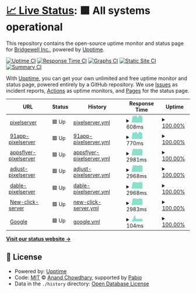 # [📈 Live Status](https://demo.upptime.js.org): <!--live status--> **🟩 All systems operational**

This repository contains the open-source uptime monitor and status page for [Bridgewell Inc.](https://www.bridgewell.com/), powered by [Upptime](https://github.com/upptime/upptime).

[![Uptime CI](https://github.com/bridgewell/BW-upptime/workflows/Uptime%20CI/badge.svg)](https://github.com/bridgewell/BW-upptime/actions?query=workflow%3A%22Uptime+CI%22)
[![Response Time CI](https://github.com/bridgewell/BW-upptime/workflows/Response%20Time%20CI/badge.svg)](https://github.com/bridgewell/BW-upptime/actions?query=workflow%3A%22Response+Time+CI%22)
[![Graphs CI](https://github.com/bridgewell/BW-upptime/workflows/Graphs%20CI/badge.svg)](https://github.com/bridgewell/BW-upptime/actions?query=workflow%3A%22Graphs+CI%22)
[![Static Site CI](https://github.com/bridgewell/BW-upptime/workflows/Static%20Site%20CI/badge.svg)](https://github.com/bridgewell/BW-upptime/actions?query=workflow%3A%22Static+Site+CI%22)
[![Summary CI](https://github.com/bridgewell/BW-upptime/workflows/Summary%20CI/badge.svg)](https://github.com/bridgewell/BW-upptime/actions?query=workflow%3A%22Summary+CI%22)

With [Upptime](https://upptime.js.org), you can get your own unlimited and free uptime monitor and status page, powered entirely by a GitHub repository. We use [Issues](https://github.com/bridgewell/BW-upptime/issues) as incident reports, [Actions](https://github.com/bridgewell/BW-upptime/actions) as uptime monitors, and [Pages](https://demo.upptime.js.org) for the status page.

<!--start: status pages-->
<!-- This summary is generated by Upptime (https://github.com/upptime/upptime) -->
<!-- Do not edit this manually, your changes will be overwritten -->
<!-- prettier-ignore -->
| URL | Status | History | Response Time | Uptime |
| --- | ------ | ------- | ------------- | ------ |
| <img alt="" src="https://icons.duckduckgo.com/ip3/pixel-api.scupio.com.ico" height="13"> [pixelserver](https://pixel-api.scupio.com/v0/event/) | 🟩 Up | [pixelserver.yml](https://github.com/bridgewell/BW-upptime/commits/HEAD/history/pixelserver.yml) | <details><summary><img alt="Response time graph" src="./graphs/pixelserver/response-time-week.png" height="20"> 608ms</summary><br><a href="https://bridgewell.github.io/BW-upptime/history/pixelserver"><img alt="Response time 579" src="https://img.shields.io/endpoint?url=https%3A%2F%2Fraw.githubusercontent.com%2Fbridgewell%2FBW-upptime%2FHEAD%2Fapi%2Fpixelserver%2Fresponse-time.json"></a><br><a href="https://bridgewell.github.io/BW-upptime/history/pixelserver"><img alt="24-hour response time 609" src="https://img.shields.io/endpoint?url=https%3A%2F%2Fraw.githubusercontent.com%2Fbridgewell%2FBW-upptime%2FHEAD%2Fapi%2Fpixelserver%2Fresponse-time-day.json"></a><br><a href="https://bridgewell.github.io/BW-upptime/history/pixelserver"><img alt="7-day response time 608" src="https://img.shields.io/endpoint?url=https%3A%2F%2Fraw.githubusercontent.com%2Fbridgewell%2FBW-upptime%2FHEAD%2Fapi%2Fpixelserver%2Fresponse-time-week.json"></a><br><a href="https://bridgewell.github.io/BW-upptime/history/pixelserver"><img alt="30-day response time 595" src="https://img.shields.io/endpoint?url=https%3A%2F%2Fraw.githubusercontent.com%2Fbridgewell%2FBW-upptime%2FHEAD%2Fapi%2Fpixelserver%2Fresponse-time-month.json"></a><br><a href="https://bridgewell.github.io/BW-upptime/history/pixelserver"><img alt="1-year response time 579" src="https://img.shields.io/endpoint?url=https%3A%2F%2Fraw.githubusercontent.com%2Fbridgewell%2FBW-upptime%2FHEAD%2Fapi%2Fpixelserver%2Fresponse-time-year.json"></a></details> | <details><summary><a href="https://bridgewell.github.io/BW-upptime/history/pixelserver">100.00%</a></summary><a href="https://bridgewell.github.io/BW-upptime/history/pixelserver"><img alt="All-time uptime 99.84%" src="https://img.shields.io/endpoint?url=https%3A%2F%2Fraw.githubusercontent.com%2Fbridgewell%2FBW-upptime%2FHEAD%2Fapi%2Fpixelserver%2Fuptime.json"></a><br><a href="https://bridgewell.github.io/BW-upptime/history/pixelserver"><img alt="24-hour uptime 100.00%" src="https://img.shields.io/endpoint?url=https%3A%2F%2Fraw.githubusercontent.com%2Fbridgewell%2FBW-upptime%2FHEAD%2Fapi%2Fpixelserver%2Fuptime-day.json"></a><br><a href="https://bridgewell.github.io/BW-upptime/history/pixelserver"><img alt="7-day uptime 100.00%" src="https://img.shields.io/endpoint?url=https%3A%2F%2Fraw.githubusercontent.com%2Fbridgewell%2FBW-upptime%2FHEAD%2Fapi%2Fpixelserver%2Fuptime-week.json"></a><br><a href="https://bridgewell.github.io/BW-upptime/history/pixelserver"><img alt="30-day uptime 100.00%" src="https://img.shields.io/endpoint?url=https%3A%2F%2Fraw.githubusercontent.com%2Fbridgewell%2FBW-upptime%2FHEAD%2Fapi%2Fpixelserver%2Fuptime-month.json"></a><br><a href="https://bridgewell.github.io/BW-upptime/history/pixelserver"><img alt="1-year uptime 99.84%" src="https://img.shields.io/endpoint?url=https%3A%2F%2Fraw.githubusercontent.com%2Fbridgewell%2FBW-upptime%2FHEAD%2Fapi%2Fpixelserver%2Fuptime-year.json"></a></details>
| <img alt="" src="https://icons.duckduckgo.com/ip3/91app-api.scupio.com.ico" height="13"> [91app-pixelserver](https://91app-api.scupio.com/91app/v1/s2s/) | 🟩 Up | [91app-pixelserver.yml](https://github.com/bridgewell/BW-upptime/commits/HEAD/history/91app-pixelserver.yml) | <details><summary><img alt="Response time graph" src="./graphs/91app-pixelserver/response-time-week.png" height="20"> 770ms</summary><br><a href="https://bridgewell.github.io/BW-upptime/history/91app-pixelserver"><img alt="Response time 769" src="https://img.shields.io/endpoint?url=https%3A%2F%2Fraw.githubusercontent.com%2Fbridgewell%2FBW-upptime%2FHEAD%2Fapi%2F91app-pixelserver%2Fresponse-time.json"></a><br><a href="https://bridgewell.github.io/BW-upptime/history/91app-pixelserver"><img alt="24-hour response time 747" src="https://img.shields.io/endpoint?url=https%3A%2F%2Fraw.githubusercontent.com%2Fbridgewell%2FBW-upptime%2FHEAD%2Fapi%2F91app-pixelserver%2Fresponse-time-day.json"></a><br><a href="https://bridgewell.github.io/BW-upptime/history/91app-pixelserver"><img alt="7-day response time 770" src="https://img.shields.io/endpoint?url=https%3A%2F%2Fraw.githubusercontent.com%2Fbridgewell%2FBW-upptime%2FHEAD%2Fapi%2F91app-pixelserver%2Fresponse-time-week.json"></a><br><a href="https://bridgewell.github.io/BW-upptime/history/91app-pixelserver"><img alt="30-day response time 769" src="https://img.shields.io/endpoint?url=https%3A%2F%2Fraw.githubusercontent.com%2Fbridgewell%2FBW-upptime%2FHEAD%2Fapi%2F91app-pixelserver%2Fresponse-time-month.json"></a><br><a href="https://bridgewell.github.io/BW-upptime/history/91app-pixelserver"><img alt="1-year response time 769" src="https://img.shields.io/endpoint?url=https%3A%2F%2Fraw.githubusercontent.com%2Fbridgewell%2FBW-upptime%2FHEAD%2Fapi%2F91app-pixelserver%2Fresponse-time-year.json"></a></details> | <details><summary><a href="https://bridgewell.github.io/BW-upptime/history/91app-pixelserver">100.00%</a></summary><a href="https://bridgewell.github.io/BW-upptime/history/91app-pixelserver"><img alt="All-time uptime 100.00%" src="https://img.shields.io/endpoint?url=https%3A%2F%2Fraw.githubusercontent.com%2Fbridgewell%2FBW-upptime%2FHEAD%2Fapi%2F91app-pixelserver%2Fuptime.json"></a><br><a href="https://bridgewell.github.io/BW-upptime/history/91app-pixelserver"><img alt="24-hour uptime 100.00%" src="https://img.shields.io/endpoint?url=https%3A%2F%2Fraw.githubusercontent.com%2Fbridgewell%2FBW-upptime%2FHEAD%2Fapi%2F91app-pixelserver%2Fuptime-day.json"></a><br><a href="https://bridgewell.github.io/BW-upptime/history/91app-pixelserver"><img alt="7-day uptime 100.00%" src="https://img.shields.io/endpoint?url=https%3A%2F%2Fraw.githubusercontent.com%2Fbridgewell%2FBW-upptime%2FHEAD%2Fapi%2F91app-pixelserver%2Fuptime-week.json"></a><br><a href="https://bridgewell.github.io/BW-upptime/history/91app-pixelserver"><img alt="30-day uptime 100.00%" src="https://img.shields.io/endpoint?url=https%3A%2F%2Fraw.githubusercontent.com%2Fbridgewell%2FBW-upptime%2FHEAD%2Fapi%2F91app-pixelserver%2Fuptime-month.json"></a><br><a href="https://bridgewell.github.io/BW-upptime/history/91app-pixelserver"><img alt="1-year uptime 100.00%" src="https://img.shields.io/endpoint?url=https%3A%2F%2Fraw.githubusercontent.com%2Fbridgewell%2FBW-upptime%2FHEAD%2Fapi%2F91app-pixelserver%2Fuptime-year.json"></a></details>
| <img alt="" src="https://icons.duckduckgo.com/ip3/appsflyer-api.scupio.com.ico" height="13"> [appsflyer-pixelserver](https://appsflyer-api.scupio.com/appsflyer/v1/s2s) | 🟩 Up | [appsflyer-pixelserver.yml](https://github.com/bridgewell/BW-upptime/commits/HEAD/history/appsflyer-pixelserver.yml) | <details><summary><img alt="Response time graph" src="./graphs/appsflyer-pixelserver/response-time-week.png" height="20"> 2981ms</summary><br><a href="https://bridgewell.github.io/BW-upptime/history/appsflyer-pixelserver"><img alt="Response time 2985" src="https://img.shields.io/endpoint?url=https%3A%2F%2Fraw.githubusercontent.com%2Fbridgewell%2FBW-upptime%2FHEAD%2Fapi%2Fappsflyer-pixelserver%2Fresponse-time.json"></a><br><a href="https://bridgewell.github.io/BW-upptime/history/appsflyer-pixelserver"><img alt="24-hour response time 3039" src="https://img.shields.io/endpoint?url=https%3A%2F%2Fraw.githubusercontent.com%2Fbridgewell%2FBW-upptime%2FHEAD%2Fapi%2Fappsflyer-pixelserver%2Fresponse-time-day.json"></a><br><a href="https://bridgewell.github.io/BW-upptime/history/appsflyer-pixelserver"><img alt="7-day response time 2981" src="https://img.shields.io/endpoint?url=https%3A%2F%2Fraw.githubusercontent.com%2Fbridgewell%2FBW-upptime%2FHEAD%2Fapi%2Fappsflyer-pixelserver%2Fresponse-time-week.json"></a><br><a href="https://bridgewell.github.io/BW-upptime/history/appsflyer-pixelserver"><img alt="30-day response time 2985" src="https://img.shields.io/endpoint?url=https%3A%2F%2Fraw.githubusercontent.com%2Fbridgewell%2FBW-upptime%2FHEAD%2Fapi%2Fappsflyer-pixelserver%2Fresponse-time-month.json"></a><br><a href="https://bridgewell.github.io/BW-upptime/history/appsflyer-pixelserver"><img alt="1-year response time 2985" src="https://img.shields.io/endpoint?url=https%3A%2F%2Fraw.githubusercontent.com%2Fbridgewell%2FBW-upptime%2FHEAD%2Fapi%2Fappsflyer-pixelserver%2Fresponse-time-year.json"></a></details> | <details><summary><a href="https://bridgewell.github.io/BW-upptime/history/appsflyer-pixelserver">100.00%</a></summary><a href="https://bridgewell.github.io/BW-upptime/history/appsflyer-pixelserver"><img alt="All-time uptime 100.00%" src="https://img.shields.io/endpoint?url=https%3A%2F%2Fraw.githubusercontent.com%2Fbridgewell%2FBW-upptime%2FHEAD%2Fapi%2Fappsflyer-pixelserver%2Fuptime.json"></a><br><a href="https://bridgewell.github.io/BW-upptime/history/appsflyer-pixelserver"><img alt="24-hour uptime 100.00%" src="https://img.shields.io/endpoint?url=https%3A%2F%2Fraw.githubusercontent.com%2Fbridgewell%2FBW-upptime%2FHEAD%2Fapi%2Fappsflyer-pixelserver%2Fuptime-day.json"></a><br><a href="https://bridgewell.github.io/BW-upptime/history/appsflyer-pixelserver"><img alt="7-day uptime 100.00%" src="https://img.shields.io/endpoint?url=https%3A%2F%2Fraw.githubusercontent.com%2Fbridgewell%2FBW-upptime%2FHEAD%2Fapi%2Fappsflyer-pixelserver%2Fuptime-week.json"></a><br><a href="https://bridgewell.github.io/BW-upptime/history/appsflyer-pixelserver"><img alt="30-day uptime 100.00%" src="https://img.shields.io/endpoint?url=https%3A%2F%2Fraw.githubusercontent.com%2Fbridgewell%2FBW-upptime%2FHEAD%2Fapi%2Fappsflyer-pixelserver%2Fuptime-month.json"></a><br><a href="https://bridgewell.github.io/BW-upptime/history/appsflyer-pixelserver"><img alt="1-year uptime 100.00%" src="https://img.shields.io/endpoint?url=https%3A%2F%2Fraw.githubusercontent.com%2Fbridgewell%2FBW-upptime%2FHEAD%2Fapi%2Fappsflyer-pixelserver%2Fuptime-year.json"></a></details>
| <img alt="" src="https://icons.duckduckgo.com/ip3/adjust-api.scupio.com.ico" height="13"> [adjust-pixelserver](https://adjust-api.scupio.com/adjust/v0/event/) | 🟩 Up | [adjust-pixelserver.yml](https://github.com/bridgewell/BW-upptime/commits/HEAD/history/adjust-pixelserver.yml) | <details><summary><img alt="Response time graph" src="./graphs/adjust-pixelserver/response-time-week.png" height="20"> 2968ms</summary><br><a href="https://bridgewell.github.io/BW-upptime/history/adjust-pixelserver"><img alt="Response time 2973" src="https://img.shields.io/endpoint?url=https%3A%2F%2Fraw.githubusercontent.com%2Fbridgewell%2FBW-upptime%2FHEAD%2Fapi%2Fadjust-pixelserver%2Fresponse-time.json"></a><br><a href="https://bridgewell.github.io/BW-upptime/history/adjust-pixelserver"><img alt="24-hour response time 2986" src="https://img.shields.io/endpoint?url=https%3A%2F%2Fraw.githubusercontent.com%2Fbridgewell%2FBW-upptime%2FHEAD%2Fapi%2Fadjust-pixelserver%2Fresponse-time-day.json"></a><br><a href="https://bridgewell.github.io/BW-upptime/history/adjust-pixelserver"><img alt="7-day response time 2968" src="https://img.shields.io/endpoint?url=https%3A%2F%2Fraw.githubusercontent.com%2Fbridgewell%2FBW-upptime%2FHEAD%2Fapi%2Fadjust-pixelserver%2Fresponse-time-week.json"></a><br><a href="https://bridgewell.github.io/BW-upptime/history/adjust-pixelserver"><img alt="30-day response time 2973" src="https://img.shields.io/endpoint?url=https%3A%2F%2Fraw.githubusercontent.com%2Fbridgewell%2FBW-upptime%2FHEAD%2Fapi%2Fadjust-pixelserver%2Fresponse-time-month.json"></a><br><a href="https://bridgewell.github.io/BW-upptime/history/adjust-pixelserver"><img alt="1-year response time 2973" src="https://img.shields.io/endpoint?url=https%3A%2F%2Fraw.githubusercontent.com%2Fbridgewell%2FBW-upptime%2FHEAD%2Fapi%2Fadjust-pixelserver%2Fresponse-time-year.json"></a></details> | <details><summary><a href="https://bridgewell.github.io/BW-upptime/history/adjust-pixelserver">100.00%</a></summary><a href="https://bridgewell.github.io/BW-upptime/history/adjust-pixelserver"><img alt="All-time uptime 100.00%" src="https://img.shields.io/endpoint?url=https%3A%2F%2Fraw.githubusercontent.com%2Fbridgewell%2FBW-upptime%2FHEAD%2Fapi%2Fadjust-pixelserver%2Fuptime.json"></a><br><a href="https://bridgewell.github.io/BW-upptime/history/adjust-pixelserver"><img alt="24-hour uptime 100.00%" src="https://img.shields.io/endpoint?url=https%3A%2F%2Fraw.githubusercontent.com%2Fbridgewell%2FBW-upptime%2FHEAD%2Fapi%2Fadjust-pixelserver%2Fuptime-day.json"></a><br><a href="https://bridgewell.github.io/BW-upptime/history/adjust-pixelserver"><img alt="7-day uptime 100.00%" src="https://img.shields.io/endpoint?url=https%3A%2F%2Fraw.githubusercontent.com%2Fbridgewell%2FBW-upptime%2FHEAD%2Fapi%2Fadjust-pixelserver%2Fuptime-week.json"></a><br><a href="https://bridgewell.github.io/BW-upptime/history/adjust-pixelserver"><img alt="30-day uptime 100.00%" src="https://img.shields.io/endpoint?url=https%3A%2F%2Fraw.githubusercontent.com%2Fbridgewell%2FBW-upptime%2FHEAD%2Fapi%2Fadjust-pixelserver%2Fuptime-month.json"></a><br><a href="https://bridgewell.github.io/BW-upptime/history/adjust-pixelserver"><img alt="1-year uptime 100.00%" src="https://img.shields.io/endpoint?url=https%3A%2F%2Fraw.githubusercontent.com%2Fbridgewell%2FBW-upptime%2FHEAD%2Fapi%2Fadjust-pixelserver%2Fuptime-year.json"></a></details>
| <img alt="" src="https://icons.duckduckgo.com/ip3/dable-api.scupio.com.ico" height="13"> [dable-pixelserver](https://dable-api.scupio.com/dable/v0/event/) | 🟩 Up | [dable-pixelserver.yml](https://github.com/bridgewell/BW-upptime/commits/HEAD/history/dable-pixelserver.yml) | <details><summary><img alt="Response time graph" src="./graphs/dable-pixelserver/response-time-week.png" height="20"> 2968ms</summary><br><a href="https://bridgewell.github.io/BW-upptime/history/dable-pixelserver"><img alt="Response time 2979" src="https://img.shields.io/endpoint?url=https%3A%2F%2Fraw.githubusercontent.com%2Fbridgewell%2FBW-upptime%2FHEAD%2Fapi%2Fdable-pixelserver%2Fresponse-time.json"></a><br><a href="https://bridgewell.github.io/BW-upptime/history/dable-pixelserver"><img alt="24-hour response time 2957" src="https://img.shields.io/endpoint?url=https%3A%2F%2Fraw.githubusercontent.com%2Fbridgewell%2FBW-upptime%2FHEAD%2Fapi%2Fdable-pixelserver%2Fresponse-time-day.json"></a><br><a href="https://bridgewell.github.io/BW-upptime/history/dable-pixelserver"><img alt="7-day response time 2968" src="https://img.shields.io/endpoint?url=https%3A%2F%2Fraw.githubusercontent.com%2Fbridgewell%2FBW-upptime%2FHEAD%2Fapi%2Fdable-pixelserver%2Fresponse-time-week.json"></a><br><a href="https://bridgewell.github.io/BW-upptime/history/dable-pixelserver"><img alt="30-day response time 2979" src="https://img.shields.io/endpoint?url=https%3A%2F%2Fraw.githubusercontent.com%2Fbridgewell%2FBW-upptime%2FHEAD%2Fapi%2Fdable-pixelserver%2Fresponse-time-month.json"></a><br><a href="https://bridgewell.github.io/BW-upptime/history/dable-pixelserver"><img alt="1-year response time 2979" src="https://img.shields.io/endpoint?url=https%3A%2F%2Fraw.githubusercontent.com%2Fbridgewell%2FBW-upptime%2FHEAD%2Fapi%2Fdable-pixelserver%2Fresponse-time-year.json"></a></details> | <details><summary><a href="https://bridgewell.github.io/BW-upptime/history/dable-pixelserver">100.00%</a></summary><a href="https://bridgewell.github.io/BW-upptime/history/dable-pixelserver"><img alt="All-time uptime 100.00%" src="https://img.shields.io/endpoint?url=https%3A%2F%2Fraw.githubusercontent.com%2Fbridgewell%2FBW-upptime%2FHEAD%2Fapi%2Fdable-pixelserver%2Fuptime.json"></a><br><a href="https://bridgewell.github.io/BW-upptime/history/dable-pixelserver"><img alt="24-hour uptime 100.00%" src="https://img.shields.io/endpoint?url=https%3A%2F%2Fraw.githubusercontent.com%2Fbridgewell%2FBW-upptime%2FHEAD%2Fapi%2Fdable-pixelserver%2Fuptime-day.json"></a><br><a href="https://bridgewell.github.io/BW-upptime/history/dable-pixelserver"><img alt="7-day uptime 100.00%" src="https://img.shields.io/endpoint?url=https%3A%2F%2Fraw.githubusercontent.com%2Fbridgewell%2FBW-upptime%2FHEAD%2Fapi%2Fdable-pixelserver%2Fuptime-week.json"></a><br><a href="https://bridgewell.github.io/BW-upptime/history/dable-pixelserver"><img alt="30-day uptime 100.00%" src="https://img.shields.io/endpoint?url=https%3A%2F%2Fraw.githubusercontent.com%2Fbridgewell%2FBW-upptime%2FHEAD%2Fapi%2Fdable-pixelserver%2Fuptime-month.json"></a><br><a href="https://bridgewell.github.io/BW-upptime/history/dable-pixelserver"><img alt="1-year uptime 100.00%" src="https://img.shields.io/endpoint?url=https%3A%2F%2Fraw.githubusercontent.com%2Fbridgewell%2FBW-upptime%2FHEAD%2Fapi%2Fdable-pixelserver%2Fuptime-year.json"></a></details>
| <img alt="" src="https://icons.duckduckgo.com/ip3/c.scupio.com.ico" height="13"> [New-click-server](https://c.scupio.com/v0/click) | 🟩 Up | [new-click-server.yml](https://github.com/bridgewell/BW-upptime/commits/HEAD/history/new-click-server.yml) | <details><summary><img alt="Response time graph" src="./graphs/new-click-server/response-time-week.png" height="20"> 2983ms</summary><br><a href="https://bridgewell.github.io/BW-upptime/history/new-click-server"><img alt="Response time 2963" src="https://img.shields.io/endpoint?url=https%3A%2F%2Fraw.githubusercontent.com%2Fbridgewell%2FBW-upptime%2FHEAD%2Fapi%2Fnew-click-server%2Fresponse-time.json"></a><br><a href="https://bridgewell.github.io/BW-upptime/history/new-click-server"><img alt="24-hour response time 3006" src="https://img.shields.io/endpoint?url=https%3A%2F%2Fraw.githubusercontent.com%2Fbridgewell%2FBW-upptime%2FHEAD%2Fapi%2Fnew-click-server%2Fresponse-time-day.json"></a><br><a href="https://bridgewell.github.io/BW-upptime/history/new-click-server"><img alt="7-day response time 2983" src="https://img.shields.io/endpoint?url=https%3A%2F%2Fraw.githubusercontent.com%2Fbridgewell%2FBW-upptime%2FHEAD%2Fapi%2Fnew-click-server%2Fresponse-time-week.json"></a><br><a href="https://bridgewell.github.io/BW-upptime/history/new-click-server"><img alt="30-day response time 2976" src="https://img.shields.io/endpoint?url=https%3A%2F%2Fraw.githubusercontent.com%2Fbridgewell%2FBW-upptime%2FHEAD%2Fapi%2Fnew-click-server%2Fresponse-time-month.json"></a><br><a href="https://bridgewell.github.io/BW-upptime/history/new-click-server"><img alt="1-year response time 2963" src="https://img.shields.io/endpoint?url=https%3A%2F%2Fraw.githubusercontent.com%2Fbridgewell%2FBW-upptime%2FHEAD%2Fapi%2Fnew-click-server%2Fresponse-time-year.json"></a></details> | <details><summary><a href="https://bridgewell.github.io/BW-upptime/history/new-click-server">100.00%</a></summary><a href="https://bridgewell.github.io/BW-upptime/history/new-click-server"><img alt="All-time uptime 99.85%" src="https://img.shields.io/endpoint?url=https%3A%2F%2Fraw.githubusercontent.com%2Fbridgewell%2FBW-upptime%2FHEAD%2Fapi%2Fnew-click-server%2Fuptime.json"></a><br><a href="https://bridgewell.github.io/BW-upptime/history/new-click-server"><img alt="24-hour uptime 100.00%" src="https://img.shields.io/endpoint?url=https%3A%2F%2Fraw.githubusercontent.com%2Fbridgewell%2FBW-upptime%2FHEAD%2Fapi%2Fnew-click-server%2Fuptime-day.json"></a><br><a href="https://bridgewell.github.io/BW-upptime/history/new-click-server"><img alt="7-day uptime 100.00%" src="https://img.shields.io/endpoint?url=https%3A%2F%2Fraw.githubusercontent.com%2Fbridgewell%2FBW-upptime%2FHEAD%2Fapi%2Fnew-click-server%2Fuptime-week.json"></a><br><a href="https://bridgewell.github.io/BW-upptime/history/new-click-server"><img alt="30-day uptime 100.00%" src="https://img.shields.io/endpoint?url=https%3A%2F%2Fraw.githubusercontent.com%2Fbridgewell%2FBW-upptime%2FHEAD%2Fapi%2Fnew-click-server%2Fuptime-month.json"></a><br><a href="https://bridgewell.github.io/BW-upptime/history/new-click-server"><img alt="1-year uptime 99.85%" src="https://img.shields.io/endpoint?url=https%3A%2F%2Fraw.githubusercontent.com%2Fbridgewell%2FBW-upptime%2FHEAD%2Fapi%2Fnew-click-server%2Fuptime-year.json"></a></details>
| <img alt="" src="https://icons.duckduckgo.com/ip3/www.google.com.ico" height="13"> [Google](https://www.google.com) | 🟩 Up | [google.yml](https://github.com/bridgewell/BW-upptime/commits/HEAD/history/google.yml) | <details><summary><img alt="Response time graph" src="./graphs/google/response-time-week.png" height="20"> 104ms</summary><br><a href="https://bridgewell.github.io/BW-upptime/history/google"><img alt="Response time 97" src="https://img.shields.io/endpoint?url=https%3A%2F%2Fraw.githubusercontent.com%2Fbridgewell%2FBW-upptime%2FHEAD%2Fapi%2Fgoogle%2Fresponse-time.json"></a><br><a href="https://bridgewell.github.io/BW-upptime/history/google"><img alt="24-hour response time 87" src="https://img.shields.io/endpoint?url=https%3A%2F%2Fraw.githubusercontent.com%2Fbridgewell%2FBW-upptime%2FHEAD%2Fapi%2Fgoogle%2Fresponse-time-day.json"></a><br><a href="https://bridgewell.github.io/BW-upptime/history/google"><img alt="7-day response time 104" src="https://img.shields.io/endpoint?url=https%3A%2F%2Fraw.githubusercontent.com%2Fbridgewell%2FBW-upptime%2FHEAD%2Fapi%2Fgoogle%2Fresponse-time-week.json"></a><br><a href="https://bridgewell.github.io/BW-upptime/history/google"><img alt="30-day response time 101" src="https://img.shields.io/endpoint?url=https%3A%2F%2Fraw.githubusercontent.com%2Fbridgewell%2FBW-upptime%2FHEAD%2Fapi%2Fgoogle%2Fresponse-time-month.json"></a><br><a href="https://bridgewell.github.io/BW-upptime/history/google"><img alt="1-year response time 97" src="https://img.shields.io/endpoint?url=https%3A%2F%2Fraw.githubusercontent.com%2Fbridgewell%2FBW-upptime%2FHEAD%2Fapi%2Fgoogle%2Fresponse-time-year.json"></a></details> | <details><summary><a href="https://bridgewell.github.io/BW-upptime/history/google">100.00%</a></summary><a href="https://bridgewell.github.io/BW-upptime/history/google"><img alt="All-time uptime 100.00%" src="https://img.shields.io/endpoint?url=https%3A%2F%2Fraw.githubusercontent.com%2Fbridgewell%2FBW-upptime%2FHEAD%2Fapi%2Fgoogle%2Fuptime.json"></a><br><a href="https://bridgewell.github.io/BW-upptime/history/google"><img alt="24-hour uptime 100.00%" src="https://img.shields.io/endpoint?url=https%3A%2F%2Fraw.githubusercontent.com%2Fbridgewell%2FBW-upptime%2FHEAD%2Fapi%2Fgoogle%2Fuptime-day.json"></a><br><a href="https://bridgewell.github.io/BW-upptime/history/google"><img alt="7-day uptime 100.00%" src="https://img.shields.io/endpoint?url=https%3A%2F%2Fraw.githubusercontent.com%2Fbridgewell%2FBW-upptime%2FHEAD%2Fapi%2Fgoogle%2Fuptime-week.json"></a><br><a href="https://bridgewell.github.io/BW-upptime/history/google"><img alt="30-day uptime 100.00%" src="https://img.shields.io/endpoint?url=https%3A%2F%2Fraw.githubusercontent.com%2Fbridgewell%2FBW-upptime%2FHEAD%2Fapi%2Fgoogle%2Fuptime-month.json"></a><br><a href="https://bridgewell.github.io/BW-upptime/history/google"><img alt="1-year uptime 100.00%" src="https://img.shields.io/endpoint?url=https%3A%2F%2Fraw.githubusercontent.com%2Fbridgewell%2FBW-upptime%2FHEAD%2Fapi%2Fgoogle%2Fuptime-year.json"></a></details>

<!--end: status pages-->

[**Visit our status website →**](https://demo.upptime.js.org)

## 📄 License

- Powered by: [Upptime](https://github.com/upptime/upptime)
- Code: [MIT](./LICENSE) © [Anand Chowdhary](https://anandchowdhary.com), supported by [Pabio](https://pabio.com)
- Data in the `./history` directory: [Open Database License](https://opendatacommons.org/licenses/odbl/1-0/)
